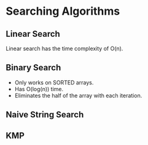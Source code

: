 # Searching Algorithms

## Linear Search

Linear search has the time complexity of O(n).

## Binary Search

- Only works on SORTED arrays.
- Has O(log(n)) time.
- Eliminates the half of the array with each iteration.

## Naive String Search

## KMP
